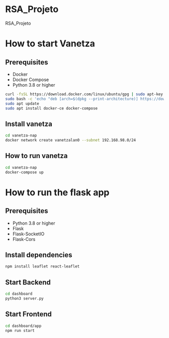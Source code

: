 # RSA_Projeto
RSA_Projeto

# How to start Vanetza
## Prerequisites
- Docker
- Docker Compose
- Python 3.8 or higher

```bash
curl -fsSL https://download.docker.com/linux/ubuntu/gpg | sudo apt-key add -
sudo bash -c 'echo "deb [arch=$(dpkg --print-architecture)] https://download.docker.com/linux/ubuntu $(lsb_release -cs) stable" > /etc/apt/sources.list.d/docker-ce.list'
sudo apt update
sudo apt install docker-ce docker-compose
```

## Install vanetza
```bash
cd vanetza-nap
docker network create vanetzalan0 --subnet 192.168.98.0/24
```

## How to run vanetza

```bash
cd vanetza-nap
docker-compose up
```

# How to run the flask app

## Prerequisites

- Python 3.8 or higher
- Flask
- Flask-SocketIO
- Flask-Cors

## Install dependencies
```bash
npm install leaflet react-leaflet

```
## Start Backend
```bash
cd dashboard
python3 server.py
```

## Start Frontend
```bash
cd dashboard/app
npm run start
```